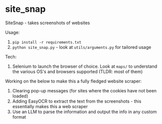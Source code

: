 # site_snap
SiteSnap - takes screenshots of websites

Usage:
1. `pip install -r requirements.txt`
2. `python site_snap.py` - look at `utils/arguments.py` for tailored usage

Tech:
1. Selenium to launch the browser of choice. Look at `maps/` to understand the various OS's and browsers supported (TLDR: most of them)

Working on the below to make this a fully fledged website scraper:
1. Clearing pop-up messages (for sites where the cookies have not been loaded)
2. Adding EasyOCR to extract the text from the screenshots - this essentially makes this a web scraper
3. Use an LLM to parse the information and output the info in any custom format